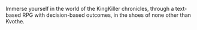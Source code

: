 Immerse yourself in the world of the KingKiller chronicles, through a text-based RPG with decision-based outcomes, in the shoes of none other than Kvothe.
